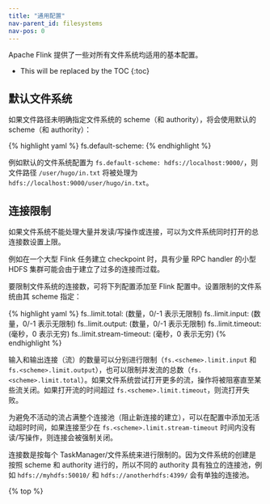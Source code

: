 ```yaml
---
title: "通用配置"
nav-parent_id: filesystems
nav-pos: 0
---
```

<!--
Licensed to the Apache Software Foundation (ASF) under one
or more contributor license agreements.  See the NOTICE file
distributed with this work for additional information
regarding copyright ownership.  The ASF licenses this file
to you under the Apache License, Version 2.0 (the
"License"); you may not use this file except in compliance
with the License.  You may obtain a copy of the License at

  http://www.apache.org/licenses/LICENSE-2.0

Unless required by applicable law or agreed to in writing,
software distributed under the License is distributed on an
"AS IS" BASIS, WITHOUT WARRANTIES OR CONDITIONS OF ANY
KIND, either express or implied.  See the License for the
specific language governing permissions and limitations
under the License.
-->

Apache Flink 提供了一些对所有文件系统均适用的基本配置。

* This will be replaced by the TOC
{:toc}

## 默认文件系统

如果文件路径未明确指定文件系统的 scheme（和 authority），将会使用默认的 scheme（和 authority）：

{% highlight yaml %}
fs.default-scheme: <default-fs>
{% endhighlight %}

例如默认的文件系统配置为 `fs.default-scheme: hdfs://localhost:9000/`，则文件路径 `/user/hugo/in.txt` 将被处理为 `hdfs://localhost:9000/user/hugo/in.txt`。

## 连接限制

如果文件系统不能处理大量并发读/写操作或连接，可以为文件系统同时打开的总连接数设置上限。

例如在一个大型 Flink 任务建立 checkpoint 时，具有少量 RPC handler 的小型 HDFS 集群可能会由于建立了过多的连接而过载。

要限制文件系统的连接数，可将下列配置添加至 Flink 配置中。设置限制的文件系统由其 scheme 指定：

{% highlight yaml %}
fs.<scheme>.limit.total: (数量，0/-1 表示无限制)
fs.<scheme>.limit.input: (数量，0/-1 表示无限制)
fs.<scheme>.limit.output: (数量，0/-1 表示无限制)
fs.<scheme>.limit.timeout: (毫秒，0 表示无穷)
fs.<scheme>.limit.stream-timeout: (毫秒，0 表示无穷)
{% endhighlight %}

输入和输出连接（流）的数量可以分别进行限制（`fs.<scheme>.limit.input` 和 `fs.<scheme>.limit.output`），也可以限制并发流的总数（`fs.<scheme>.limit.total`）。如果文件系统尝试打开更多的流，操作将被阻塞直至某些流关闭。如果打开流的时间超过 `fs.<scheme>.limit.timeout`，则流打开失败。

为避免不活动的流占满整个连接池（阻止新连接的建立），可以在配置中添加无活动超时时间，如果连接至少在 `fs.<scheme>.limit.stream-timeout` 时间内没有读/写操作，则连接会被强制关闭。

连接数是按每个 TaskManager/文件系统来进行限制的。因为文件系统的创建是按照 scheme 和 authority 进行的，所以不同的 authority 具有独立的连接池，例如 `hdfs://myhdfs:50010/` 和 `hdfs://anotherhdfs:4399/` 会有单独的连接池。

{% top %}